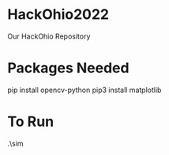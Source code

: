# HackOhio2022
Our HackOhio Repository

# Packages Needed
pip install opencv-python
pip3 install matplotlib

# To Run
.\sim